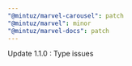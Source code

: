 ```yaml
---
"@mintuz/marvel-carousel": patch
"@mintuz/marvel": minor
"@mintuz/marvel-docs": patch
---
```


Update 1.1.0 : Type issues
